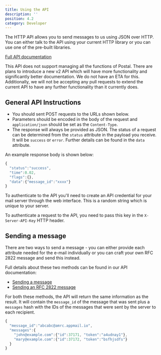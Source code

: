 ```yaml
---
title: Using the API
description: ''
position: 4.2
category: Developer
---
```

The HTTP API allows you to send messages to us using JSON over HTTP. You can either talk to the API using your current HTTP library or you can use one of the pre-built libraries.

[Full API documentation](https://apiv1.postalserver.io)

<alert>
This API does not support managing all the functions of Postal. There are plans to introduce a new v2 API which will have more functionality and significantly better documentation. We do not have an ETA for this. Additionally, we will not be accepting any pull requests to extend the current API to have any further functionality than it currently does.
</alert>

## General API Instructions

* You should sent POST requests to the URLs shown below.
* Parameters should be encoded in the body of the request and `application/json` should be set as the `Content-Type`.
* The response will always be provided as JSON. The status of a request can be determined from the `status` attribute in the payload you receive. It will be `success` or `error`. Further details can be found in the `data` attribute.

An example response body is shown below:

```javascript
{
  "status":"success",
  "time":0.02,
  "flags":{},
  "data":{"message_id":"xxxx"}
}
```

To authenticate to the API you'll need to create an API credential for your mail server through the web interface. This is a random string which is unique to your server.

To authenticate a request to the API, you need to pass this key in the `X-Server-API-Key` HTTP header.

## Sending a message

There are two ways to send a message - you can either provide each attribute needed for the e-mail individually or you can craft your own RFC 2822 message and send this instead.

Full details about these two methods can be found in our API documentation:

* [Sending a message](https://postalserver.github.io/postal-api/controllers/send/message)
* [Sending an RFC 2822 message](https://postalserver.github.io/postal-api/controllers/send/raw)

For both these methods, the API will return the same information as the result. It will contain the `message_id` of the message that was sent plus a `messages` hash with the IDs of the messages that were sent by the server to each recipient.

```javascript
{
  "message_id":"abcabc@amrc.appmail.io",
  "messages":{
    "john@example.com":{"id":37171, "token":"a4udnay1"},
    "mary@example.com":{"id":37172, "token":"bsfhjsdfs"}
  }
}
```
